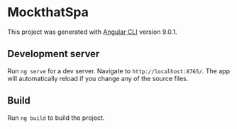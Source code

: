 # MockthatSpa

This project was generated with [Angular CLI](https://github.com/angular/angular-cli) version 9.0.1.

## Development server

Run `ng serve` for a dev server. Navigate to `http://localhost:8765/`. The app will automatically reload if you change any of the source files.

## Build

Run `ng build` to build the project.
